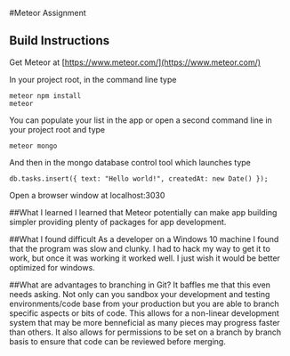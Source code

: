 #Meteor Assignment
## Build Instructions
Get Meteor at [https://www.meteor.com/](https://www.meteor.com/)

In your project root, in the command line type
```
meteor npm install
meteor
```

You can populate your list in the app or open a second command line in your project root and type 

```
meteor mongo
```
And then in the mongo database control tool which launches type
```
db.tasks.insert({ text: "Hello world!", createdAt: new Date() });
```

Open a browser window at localhost:3030

##What I learned
I learned that Meteor potentially can make app building simpler providing plenty of packages for app development.

##What I found difficult
As a developer on a Windows 10 machine I found that the program was slow and clunky. I had to hack my way to get it to work, but once it was working it worked well. I just wish it would be better optimized for windows.

##What are advantages to branching in Git?
It baffles me that this even needs asking. Not only can you sandbox your development and testing environments/code base from your production but you are able to branch specific aspects or bits of code. This allows for a non-linear development system that may be more benneficial as many pieces may progress faster than others. It also allows for permissions to be set on a branch by branch basis to ensure that code can be reviewed before merging.